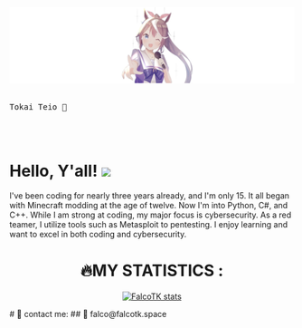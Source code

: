 ![Header](https://raw.githubusercontent.com/FalcoTK/FalcoTK/main/minimal-tokai-teio-cute-anime-girl.jpg "header")
    <br><br>
<pre>
Tokai Teio 🐴
</pre>
<br><br>
# Hello, Y'all! <img src="https://raw.githubusercontent.com/MartinHeinz/MartinHeinz/master/wave.gif" width="30px">
I've been coding for nearly three years already, and I'm only 15. It all began with Minecraft modding at the age of twelve. Now I'm into Python, C#, and C++. While I am strong at coding, my major focus is cybersecurity. As a red teamer, I utilize tools such as Metasploit to pentesting. I enjoy learning and want to excel in both coding and cybersecurity.

<div align="center">



# 🔥MY STATISTICS :
[![FalcoTK stats](https://github-readme-stats.vercel.app/api?username=falcotk&show_icons=true&theme=radical)](https://falcotk.github.io/FalcoResume/)
</div>
# 🎩 contact me:
## 📧 falco@falcotk.space
